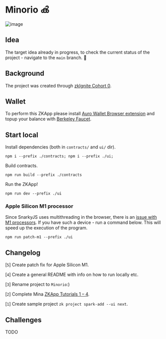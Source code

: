 # Minorio ൿ

![image](https://user-images.githubusercontent.com/11996139/205387265-8be47d54-2cab-4cd3-b64b-c3fe101330c7.png)

## Idea

The target idea already in progress, to check the current status of the project - navigate to the `main` branch.
🧝
## Background

The project was created through [zkIgnite Cohort 0](https://minaprotocol.com/blog/zkapps-era).

## Wallet

To perform this ZKApp please install [Auro Wallet Browser extension](https://www.aurowallet.com/) and topup your balance with [Berkeley Faucet](https://faucet.minaprotocol.com/).

## Start local

Install dependencies (both in `contracts/` and `ui/` dir).

```
npm i --prefix ./contracts; npm i --prefix ./ui;
```

Build contracts.

```
npm run build --prefix ./contracts
```

Run the ZKApp!

```
npm run dev --prefix ./ui
```

### Apple Silicon M1 processor

Since SnarkyJS uses multithreading in the browser, there is an [issue with M1 processors](https://bugs.chromium.org/p/chromium/issues/detail?id=1228686). If you have such a device - run a command below. This will speed up the execution of the program.

```
npm run patch-m1 --prefix ./ui
```

## Changelog

[`5`] Create patch fix for Apple Silicon M1.

[`4`] Create a general README with info on how to run locally etc.

[`3`] Rename project to `Minorio`:)

[`2`] Complete Mina [ZKApp Tutorials 1 – 4](https://docs.minaprotocol.com/zkapps/tutorials/zkapp-ui-with-react).

[`1`] Create sample project `zk project spark-add --ui next`.

## Challenges

TODO
